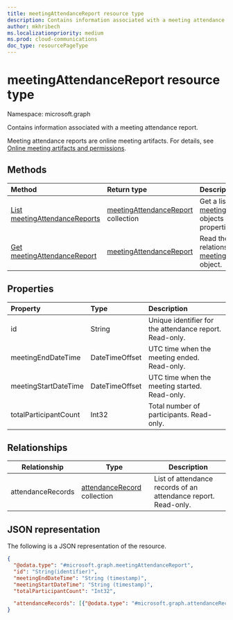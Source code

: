 ```yaml
---
title: meetingAttendanceReport resource type
description: Contains information associated with a meeting attendance report.
author: mkhribech
ms.localizationpriority: medium
ms.prod: cloud-communications
doc_type: resourcePageType
---
```


# meetingAttendanceReport resource type

Namespace: microsoft.graph

Contains information associated with a meeting attendance report.

Meeting attendance reports are online meeting artifacts. For details, see [Online meeting artifacts and permissions](/graph/cloud-communications-online-meeting-artifacts).

## Methods

| Method                                                                  | Return type                                                                   | Description                                                                                                           |
| :---------------------------------------------------------------------- | :---------------------------------------------------------------------------- | :-------------------------------------------------------------------------------------------------------------------- |
| [List meetingAttendanceReports](../api/meetingattendancereport-list.md) | [meetingAttendanceReport](../resources/meetingattendancereport.md) collection | Get a list of  [meetingAttendanceReport](../resources/meetingattendancereport.md) objects and their properties.       |
| [Get meetingAttendanceReport](../api/meetingattendancereport-get.md)    | [meetingAttendanceReport](../resources/meetingattendancereport.md)            | Read the properties and relationships of a [meetingAttendanceReport](../resources/meetingattendancereport.md) object. |

## Properties

| Property              | Type           | Description                                             |
| :-------------------- | :------------- | :------------------------------------------------------ |
| id                    | String         | Unique identifier for the attendance report. Read-only. |
| meetingEndDateTime    | DateTimeOffset | UTC time when the meeting ended. Read-only.             |
| meetingStartDateTime  | DateTimeOffset | UTC time when the meeting started. Read-only.           |
| totalParticipantCount | Int32          | Total number of participants. Read-only.                |

## Relationships

| Relationship      | Type                                               | Description                                                    |
| ----------------- | -------------------------------------------------- | -------------------------------------------------------------- |
| attendanceRecords | [attendanceRecord](attendanceRecord.md) collection | List of attendance records of an attendance report. Read-only. |

## JSON representation

The following is a JSON representation of the resource.

<!-- {
  "blockType": "resource",
  "optionalProperties": [

  ],
  "@odata.type": "microsoft.graph.meetingAttendanceReport"
}-->

```json
{
  "@odata.type": "#microsoft.graph.meetingAttendanceReport",
  "id": "String(identifier)",
  "meetingEndDateTime": "String (timestamp)",
  "meetingStartDateTime": "String (timestamp)",
  "totalParticipantCount": "Int32",

  "attendanceRecords": [{"@odata.type": "#microsoft.graph.attendanceRecord"}]
}
```
